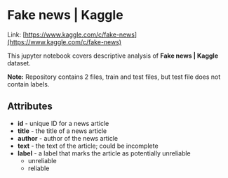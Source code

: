 # Fake news | Kaggle

Link: [https://www.kaggle.com/c/fake-news](https://www.kaggle.com/c/fake-news)

This jupyter notebook covers descriptive analysis of **Fake news | Kaggle** dataset. 

**Note:** Repository contains 2 files, train and test files, but test file does not contain labels.

## Attributes

* **id** - unique ID for a news article
* **title** - the title of a news article
* **author** - author of the news article
* **text** - the text of the article; could be incomplete
* **label** - a label that marks the article as potentially unreliable
    * unreliable
    * reliable
